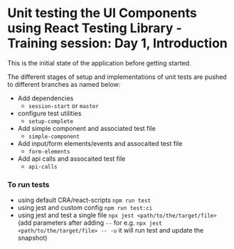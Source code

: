 # Unit testing the UI Components using React Testing Library - Training session: Day 1, Introduction 

This is the initial state of the application before getting started.

The different stages of setup and implementations of unit tests are pushed to different branches as named below:

* Add dependencies
    * `session-start` or `master`
* configure test utilities
    * `setup-complete`
* Add simple component and associated test file
    * `simple-component`
* Add input/form elements/events and assocaited test file
    * `form-elements`
* Add api calls and assocaited test file
    * `api-calls`

### To run tests 

* using default CRA/react-scripts
    `npm run test`
* using jest and custom config
    `npm run test:ci`
* using jest and test a single file
    `npx jest <path/to/the/target/file>` (add parameters after adding `--` for e.g. `npx jest <path/to/the/target/file> -- -u` it will run test and update the snapshot)
